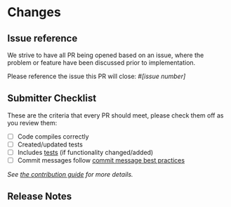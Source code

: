 <!-- 🎉🎉🎉 Thank you for the PR!!! 🎉🎉🎉 -->

# Changes

<!-- Describe your changes here- ideally you can get that description straight from
your descriptive commit message(s)! -->

## Issue reference

We strive to have all PR being opened based on an issue, where the problem or feature have been discussed prior to implementation.

Please reference the issue this PR will close: #_[issue number]_

## Submitter Checklist

These are the criteria that every PR should meet, please check them off as you
review them:

- [ ] Code compiles correctly
- [ ] Created/updated tests
- [ ] Includes [tests](https://github.com/kubernetes/community/blob/master/contributors/guide/pull-requests.md#test) (if functionality changed/added)
- [ ] Commit messages follow [commit message best practices](https://github.com/kubernetes/community/blob/master/contributors/guide/pull-requests.md#commit-message-guidelines)

_See [the contribution guide](./CONTRIBUTING.md)
for more details._
     
## Release Notes

<!--
Does your PR contain User facing changes?

If so, briefly describe them here so we can include this description in the
release notes for the next release!

For pull requests with a release note:

```release-note
Your release note here
```

For pull requests that require additional action from users switching to the new release, include the string "action required" (case insensitive) in the release note:

```release-note
action required: your release note here
```

For pull requests that don't need to be mentioned at release time, use the `/release-note-none` Prow command to add the `release-note-none` label to the PR. You can also write the string "NONE" as a release note in your PR description:

```release-note
NONE
```
-->